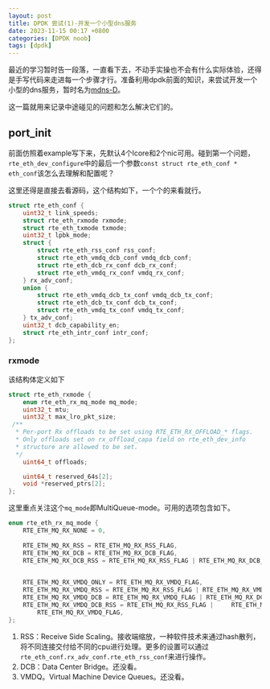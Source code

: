 ```yaml
---
layout: post
title: DPDK 尝试(1)-开发一个小型dns服务
date: 2023-11-15 00:17 +0800
categories: [DPDK noob]
tags: [dpdk]
---
```

最近的学习暂时告一段落，一直看下去，不动手实操也不会有什么实际体验，还得是手写代码来走进每一个步骤才行。准备利用dpdk前面的知识，来尝试开发一个小型的dns服务，暂时名为[mdns-D](https://github.com/Iolop/mdns)。

这一篇就用来记录中途碰见的问题和怎么解决它们的。

## port_init

前面仿照着example写下来，先默认4个lcore和2个nic可用。碰到第一个问题，`rte_eth_dev_configure`中的最后一个参数`const struct rte_eth_conf * eth_conf`该怎么去理解和配置呢？

这里还得是直接去看源码，这个结构如下，一个个的来看就行。

```c
struct rte_eth_conf {
    uint32_t link_speeds; 
    struct rte_eth_rxmode rxmode; 
    struct rte_eth_txmode txmode; 
    uint32_t lpbk_mode;
    struct {
        struct rte_eth_rss_conf rss_conf; 
        struct rte_eth_vmdq_dcb_conf vmdq_dcb_conf;
        struct rte_eth_dcb_rx_conf dcb_rx_conf;
        struct rte_eth_vmdq_rx_conf vmdq_rx_conf;
    } rx_adv_conf;
    union {
        struct rte_eth_vmdq_dcb_tx_conf vmdq_dcb_tx_conf;
        struct rte_eth_dcb_tx_conf dcb_tx_conf;
        struct rte_eth_vmdq_tx_conf vmdq_tx_conf;
    } tx_adv_conf; 
    uint32_t dcb_capability_en;
    struct rte_eth_intr_conf intr_conf; 
};
```

### rxmode

该结构体定义如下

```c
struct rte_eth_rxmode {
    enum rte_eth_rx_mq_mode mq_mode;
    uint32_t mtu;
    uint32_t max_lro_pkt_size;
 /**
  * Per-port Rx offloads to be set using RTE_ETH_RX_OFFLOAD_* flags.
  * Only offloads set on rx_offload_capa field on rte_eth_dev_info
  * structure are allowed to be set.
  */
    uint64_t offloads;

    uint64_t reserved_64s[2];
    void *reserved_ptrs[2];
};
```

这里重点关注这个`mq_mode`即MultiQueue-mode。可用的选项包含如下。

```c
enum rte_eth_rx_mq_mode {
    RTE_ETH_MQ_RX_NONE = 0,
    
    RTE_ETH_MQ_RX_RSS = RTE_ETH_MQ_RX_RSS_FLAG,
    RTE_ETH_MQ_RX_DCB = RTE_ETH_MQ_RX_DCB_FLAG,
    RTE_ETH_MQ_RX_DCB_RSS = RTE_ETH_MQ_RX_RSS_FLAG | RTE_ETH_MQ_RX_DCB_FLAG,
    

    RTE_ETH_MQ_RX_VMDQ_ONLY = RTE_ETH_MQ_RX_VMDQ_FLAG,
    RTE_ETH_MQ_RX_VMDQ_RSS = RTE_ETH_MQ_RX_RSS_FLAG | RTE_ETH_MQ_RX_VMDQ_FLAG,
    RTE_ETH_MQ_RX_VMDQ_DCB = RTE_ETH_MQ_RX_VMDQ_FLAG | RTE_ETH_MQ_RX_DCB_FLAG,
    RTE_ETH_MQ_RX_VMDQ_DCB_RSS = RTE_ETH_MQ_RX_RSS_FLAG |     RTE_ETH_MQ_RX_DCB_FLAG |
        RTE_ETH_MQ_RX_VMDQ_FLAG,
};
```

1. RSS：Receive Side Scaling。接收端缩放，一种软件技术来通过hash散列，将不同连接交付给不同的cpu进行处理。更多的设置可以通过`rte_eth_conf.rx_adv_conf.rte_eth_rss_conf`来进行操作。
2. DCB：Data Center Bridge。还没看。
3. VMDQ。Virtual Machine Device Queues。还没看。

